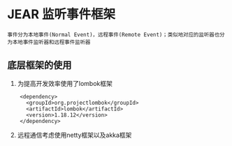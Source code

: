 # JEAR 监听事件框架
    事件分为本地事件(Normal Event)，远程事件(Remote Event)；类似地对应的监听器也分为本地事件监听器和远程事件监听器
    
## 底层框架的使用
1. 为提高开发效率使用了lombok框架
```$maven
    <dependency>
      <groupId>org.projectlombok</groupId>
      <artifactId>lombok</artifactId>
      <version>1.18.12</version>
    </dependency>
```
2. 远程通信考虑使用netty框架以及akka框架